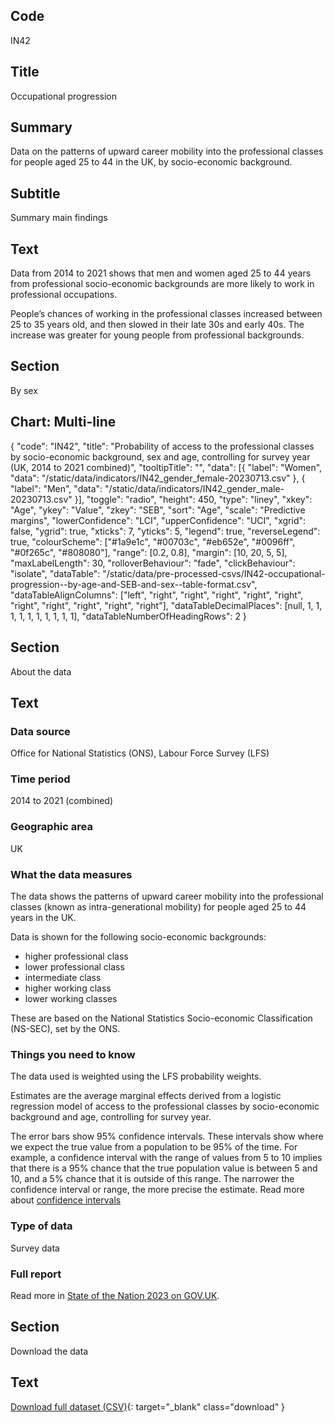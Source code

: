 ## Code
IN42

## Title
Occupational progression

## Summary
Data on the patterns of upward career mobility into the professional classes for people aged 25 to 44 in the UK, by socio-economic background.

## Subtitle
Summary main findings

## Text
Data from 2014 to 2021 shows that men and women aged 25 to 44 years from professional socio-economic backgrounds
are more likely to work in professional occupations.

People’s chances of working in the professional classes increased between 25 to 35 years old, and then slowed in their
late 30s and early 40s. The increase was greater for young people from professional backgrounds.

## Section
By sex

## Chart: Multi-line
{
    "code": "IN42",
    "title": "Probability of access to the professional classes by socio-economic background, sex and age, controlling for survey year (UK, 2014 to 2021 combined)",
    "tooltipTitle": "",
    "data": [{
        "label": "Women",
        "data": "/static/data/indicators/IN42_gender_female-20230713.csv"
    }, {
        "label": "Men",
        "data": "/static/data/indicators/IN42_gender_male-20230713.csv"
    }],
    "toggle": "radio",
    "height": 450,
    "type": "liney",
    "xkey": "Age",
    "ykey": "Value",
    "zkey": "SEB",
    "sort": "Age",
    "scale": "Predictive margins",
    "lowerConfidence": "LCI",
    "upperConfidence": "UCI",
    "xgrid": false,
    "ygrid": true,
    "xticks": 7,
    "yticks": 5,
    "legend": true,
    "reverseLegend": true,
    "colourScheme": ["#1a9e1c", "#00703c", "#eb652e", "#0096ff", "#0f265c", "#808080"],
    "range": [0.2, 0.8],
    "margin": [10, 20, 5, 5],
    "maxLabelLength": 30,
    "rolloverBehaviour": "fade",
    "clickBehaviour": "isolate",
    "dataTable": "/static/data/pre-processed-csvs/IN42-occupational-progression--by-age-and-SEB-and-sex--table-format.csv",
    "dataTableAlignColumns": ["left", "right", "right", "right", "right", "right", "right", "right", "right", "right", "right"],
    "dataTableDecimalPlaces": [null, 1, 1, 1, 1, 1, 1, 1, 1, 1, 1],
    "dataTableNumberOfHeadingRows": 2
}

## Section
About the data

## Text
### Data source
Office for National Statistics (ONS), Labour Force Survey (LFS)

### Time period
2014 to 2021 (combined)

### Geographic area
UK

### What the data measures
The data shows the patterns of upward career mobility into the professional classes (known as intra-generational mobility)
for people aged 25 to 44 years in the UK.

Data is shown for the following socio-economic backgrounds:

* higher professional class
* lower professional class
* intermediate class
* higher working class
* lower working classes

These are based on the National Statistics Socio-economic Classification (NS-SEC), set by the ONS.

### Things you need to know
The data used is weighted using the LFS probability weights.

Estimates are the average marginal effects derived from a logistic regression model of access to the professional
classes by socio-economic background and age, controlling for survey year.

The error bars show 95% confidence intervals. These intervals show where we expect the true value from a population to
be 95% of the time. For example, a confidence interval with the range of values from 5 to 10 implies that there is a
95% chance that the true population value is between 5 and 10, and a 5% chance that it is outside of this range.
The narrower the confidence interval or range, the more precise the estimate. Read more about
[confidence intervals](/about-our-analysis#confidence-intervals)

### Type of data
Survey data

### Full report
Read more in [State of the Nation 2023 on GOV.UK](https://www.gov.uk/government/publications/state-of-the-nation-2023-people-and-places).

## Section
Download the data

## Text
[Download full dataset (CSV)](/static/data/full-datasets/IN42-occupational-progression--full-dataset.csv){: target="_blank" class="download" }
